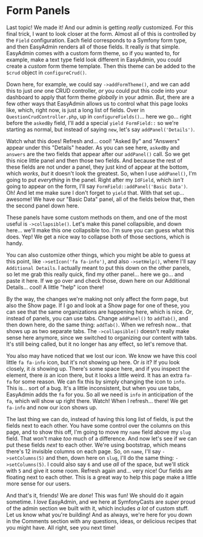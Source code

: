 # Form Panels

Last topic! We made it! And our admin is getting *really* customized. For this final trick, I want to look closer at the form. Almost all of this is controlled by the `Field` configuration. Each field corresponds to a Symfony form type, and then EasyAdmin renders all of those fields. It really *is* that simple. EasyAdmin comes with a custom form theme, so if you wanted to, for example, make a text type field look different in EasyAdmin, you could create a *custom* form theme template. Then this theme can be added to the `$crud` object in `configureCrud()`.

Down here, for example, we could say `->addFormTheme()`, and we can add this to just *one* one CRUD controller, *or* you could put this code into your dashboard to apply that form theme *globally* in your admin. *But*, there are a few other ways that EasyAdmin allows us to control what this page looks like, which, right now, is just a long list of fields. Over in `QuestionCrudController.php`, up in `configureFields()`... here we go... right before the `askedBy` field, I'll add a special `yield FormField::` so we're starting as normal, but instead of saying `new`, let's say `addPanel('Details')`.

Watch what this does! Refresh and... cool! "Asked By" and "Answers" appear under this "Details" header. As you can see here, `askedBy` and `answers` are the two fields that appear after our `addPanel()` call. So we get this nice little panel and then those two fields. And because the rest of these fields are not under a panel, they just kind of appear at the bottom, which *works*, *but* it doesn't look the greatest. So, when I use `addPanel()`, I'm going to put *everything* in the panel. Right after my `IdField`, which *isn't* going to appear on the form, I'll say `FormField::addPanel('Basic Data')`. Oh! And let me make sure I don't forget to `yield` that. With that set up... awesome! We have our "Basic Data" panel, all of the fields below that, then the second panel down here.

These panels have some custom methods on them, and one of the most useful is `->collapsible()`. Let's make this panel collapsible, and down here... we'll make this one collapsible too. I'm sure you can guess what this does. Yep! We get a nice way to collapse both of those sections, which is handy.

You can also customize other things, which you might be able to guess at this point, like `->setIcon('fa fa-info')`, and also `->setHelp()`, where I'll say `Additional Details`. I actually meant to put this down on the other panels, so let me grab this really quick, find my other panel... here we go... and paste it here. If we go over and check those, down here on our Additional Details... cool! A little "help" icon there!

By the way, the changes we're making not only affect the form page, but also the Show page. If I go and look at a Show page for one of these, you can see that the same organizations are happening here, which is nice. *Or*, instead of panels, you can use tabs. Change `addPanel()` to `addTab()`, and then down here, do the same thing: `addTab()`. When we refresh now... that shows up as two separate tabs. The `->collapsible()` doesn't really make sense here anymore, since we switched to organizing our content with tabs. It's still being called, but it no longer has any effect, so let's remove that.

You also may have noticed that we lost our icon. We know we have this cool little `fa fa-info` icon, but it's not showing up here. Or *is* it? If you look closely, it *is* showing up. There's some space here, and if you inspect the element, there *is* an icon there, but it looks a little weird. It has an extra `fa-fa` for some reason. We can fix this by simply changing the icon to `info`. This is... sort of a bug. It's a little inconsistent, but when you use tabs, EasyAdmin adds the `fa` for you. So all we need is `info` in anticipation of the `fa`, which will show up right there. Watch! When I refresh... there! We get `fa-info` and now our icon shows up.

The last thing we can do, instead of having this long list of fields, is put the fields next to each other. You have some control over the columns on this page, and to show this off, I'm going to move my `name` field above my `slug` field. That won't make *too* much of a difference. And now let's see if we can put these fields *next* to each other. We're using bootstrap, which means there's 12 invisible columns on each page. So, on `name`, I'll say `->setColumns(5)` and then, down here on `slug`, I'll do the same thing: `->setColumns(5)`. I could also say `6` and use *all* of the space, but we'll stick with `5` and give it some room. Refresh again and... very nice! Our fields are floating next to each other. This is a great way to help this page make a little more sense for our users.

And that's it, friends! We are *done*! This was fun! We should do it again sometime. I *love* EasyAdmin, and we here at SymfonyCasts are *super* proud of the admin section we built with it, which includes *a lot* of custom stuff. Let us know what you're building! And as always, we're here for you down in the Comments section with any questions, ideas, or delicious recipes that you might have. All right, see you next time!

